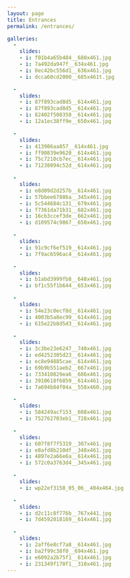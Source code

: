 ```yaml
---
layout: page
title: Entrances
permalink: /entrances/

galleries:
  -
    slides:
    - i: f01b4a65b484__680x461.jpg
    - i: 7a492da947f__634x461.jpg
    - i: 8ec42bc556d1__636x461.jpg
    - i: dcca60cd2000__685x461t.jpg

  -
    slides:
    - i: 87f893cad8d5__614x461.jpg
    - i: 87f893cad8d5__614x461.jpg
    - i: 82402f508350__614x461.jpg
    - i: 12a1ec38ff9e__650x461.jpg

  -
    slides:
    - i: 413986aa857__614x461.jpg
    - i: ff90839e9620__614x461.jpg
    - i: 75c7210cb7ec__614x461.jpg
    - i: 71238094c52d__614x461.jpg

  -
    slides:
    - i: e8d09d2d257b__614x461.jpg
    - i: 57bbee67886a__345x461.jpg
    - i: 5c544684c131__679x461.jpg
    - i: f7361da71b31__682x461.jpg
    - i: 16cb3ccef3de__662x461.jpg
    - i: d109574c9867__650x461.jpg

  -
    slides:
    - i: 91c9cf6ef519__614x461.jpg
    - i: 7f9ac6596ac4__614x461.jpg

  -
    slides:
    - i: b1abd3999fb8__648x461.jpg
    - i: bf1c55f1b644__653x461.jpg

  -
    slides:
    - i: 54e23c0ecf8d__614x461.jpg
    - i: 4003b5a8ec99__614x461.jpg
    - i: 615e22b8d5d3__614x461.jpg

  -
    slides:
    - i: 3c3be23e6247__740x461.jpg
    - i: ed4252305d23__614x461.jpg
    - i: ec8e94885cae__614x461.jpg
    - i: 69b9b551aeb2__667x461.jpg
    - i: 733410829ea6__686x461.jpg
    - i: 3910618f6859__614x461.jpg
    - i: 7a694b84f04a__558x460.jpg

  -
    slides:
    - i: 584249acf153__608x461.jpg
    - i: 752762703eb1__728x461.jpg

  -
    slides:
    - i: 607f8f7f5319__307x461.jpg
    - i: e8afd8b210df__348x461.jpg
    - i: 4897e2a66e6a__614x461.jpg
    - i: 572c0a3763d4__345x461.jpg

  -
    slides:
    - i: wp22ef3158_05_06__404x464.jpg

  -
    slides:
    - i: d2c11c8f776b__767x441.jpg
    - i: 7d4592018169__614x461.jpg

  -
    slides:
    - i: 2aff6e8cf7a8__614x461.jpg
    - i: ba2f99c38f0__694x461.jpg
    - i: e6092a2b75f1__614x461.jpg
    - i: 231349f170f1__310x461.jpg
---
```

